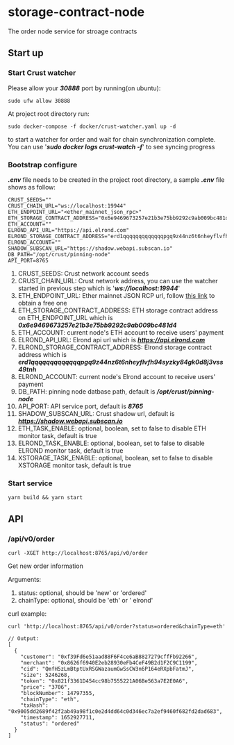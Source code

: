 # storage-contract-node
The order node service for stroage contracts

## Start up

### Start Crust watcher 

Please allow your ***30888*** port by running(on ubuntu):
```
sudo ufw allow 30888
```

At project root directory run:
```
sudo docker-compose -f docker/crust-watcher.yaml up -d
```
to start a watcher for order and wait for chain synchronization complete. You can use '***sudo docker logs crust-watch -f***' to see syncing progress

### Bootstrap configure 
***.env*** file needs to be created in the project root directory, a sample ***.env*** file shows as follow:
```
CRUST_SEEDS=""
CRUST_CHAIN_URL="ws://localhost:19944"
ETH_ENDPOINT_URL="<ether_mainnet_json_rpc>"
ETH_STORAGE_CONTRACT_ADDRESS="0x6e9469673257e21b3e75bb9292c9ab009bc481d4"
ETH_ACCOUNT=""
ELROND_API_URL="https://api.elrond.com"
ELROND_STORAGE_CONTRACT_ADDRESS="erd1qqqqqqqqqqqqqpgq9z44nz6t6nheyflvfh94syzky84gk0d8j3vss49tnh"
ELROND_ACCOUNT=""
SHADOW_SUBSCAN_URL="https://shadow.webapi.subscan.io"
DB_PATH="/opt/crust/pinning-node"
API_PORT=8765
```

1. CRUST_SEEDS: Crust network account seeds
1. CRUST_CHAIN_URL: Crust network address, you can use the watcher started in previous step which is '***ws://localhost:19944***'
1. ETH_ENDPOINT_URL: Ether mainnet JSON RCP url, follow [this link](https://infura.io/) to obtain a free one
1. ETH_STORAGE_CONTRACT_ADDRESS: ETH storage contract address on ETH_ENDPOINT_URL which is ***0x6e9469673257e21b3e75bb9292c9ab009bc481d4***
1. ETH_ACCOUNT: current node's ETH account to receive users' payment
1. ELROND_API_URL: Elrond api url which is ***https://api.elrond.com***
1. ELROND_STORAGE_CONTRACT_ADDRESS: Elrond storage contract address which is ***erd1qqqqqqqqqqqqqpgq9z44nz6t6nheyflvfh94syzky84gk0d8j3vss49tnh***
1. ELROND_ACCOUNT: current node's Elrond account to receive users' payment
1. DB_PATH: pinning node datbase path, default is ***/opt/crust/pinning-node***
1. API_PORT: API service port, default is ***8765***
1. SHADOW_SUBSCAN_URL: Crust shadow url, default is ***https://shadow.webapi.subscan.io***
1. ETH_TASK_ENABLE: optional, boolean, set to false to disable ETH monitor task, default is true
1. ELROND_TASK_ENABLE: optional, boolean, set to false to disable ELROND monitor task, default is true
1. XSTORAGE_TASK_ENABLE: optional, boolean, set to false to disable XSTORAGE monitor task, default is true

### Start service
```
yarn build && yarn start
```

## API

### /api/v0/order

```
curl -XGET http://localhost:8765/api/v0/order
```

Get new order information

Arguments:
1. status: optional, should be 'new' or 'ordered'
1. chainType: optional, should be 'eth' or ' elrond'

curl example:
```
curl 'http://localhost:8765/api/v0/order?status=ordered&chainType=eth'

// Output:
[
  {
    "customer": "0xf39Fd6e51aad88F6F4ce6aB8827279cffFb92266",
    "merchant": "0x8626f6940E2eb28930eFb4CeF49B2d1F2C9C1199",
    "cid": "QmfH5zLmBtptUxRSGWazaumGwSsCW3n6P164eRXpbFatmJ",
    "size": 5246268,
    "token": "0x821f3361D454cc98b7555221A06Be563a7E2E0A6",
    "price": "3706",
    "blockNumber": 14797355,
    "chainType": "eth",
    "txHash": "0x9005dd2689f42f2ab49a98f1c0e2d4dd64c0d346ec7a2ef9460f682fd2dad683",
    "timestamp": 1652927711,
    "status": "ordered"
  }
]
```
